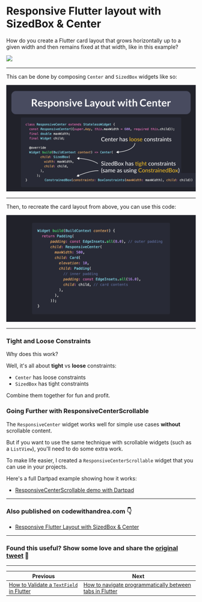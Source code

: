 # Responsive Flutter layout with SizedBox & Center

How do you create a Flutter card layout that grows horizontally up to a given width and then remains fixed at that width, like in this example?

![](014_centered-layout.gif)

---

This can be done by composing `Center` and `SizedBox` widgets like so:

![](013.1.png)

<!--
class ResponsiveCenter extends StatelessWidget {
  const ResponsiveCenter({super.key, this.maxWidth = 600, required this.child});
  final double maxWidth;
  final Widget child;

  @override
  Widget build(BuildContext context) => Center(
        // can use ConstrainedBox as an alternative to SizedBox
        child: SizedBox(
          width: maxWidth,
          child: child,
        ),
      );
}
-->

---

Then, to recreate the card layout from above, you can use this code:

![](013.2.png)

<!--
class CenteredCardLayout extends StatelessWidget {
  const CenteredCardLayout({super.key, required this.child});
  final Widget child;

  @override
  Widget build(BuildContext context) {
    return Padding(
        padding: const EdgeInsets.all(8.0), // outer padding
        child: ResponsiveCenter(
          maxWidth: 500,
          child: Card(
            elevation: 10,
            child: Padding(
              padding: const EdgeInsets.all(16.0), // inner padding
              child: child, // card contents
            ),
          ),
        ));
  }
}
-->

---

### Tight and Loose Constraints

Why does this work?

Well, it's all about **tight** vs **loose** constraints:

- `Center` has loose constraints
- `SizedBox` has tight constraints

Combine them together for fun and profit.

### Going Further with ResponsiveCenterScrollable

The `ResponsiveCenter` widget works well for simple use cases **without** scrollable content.

But if you want to use the same technique with scrollable widgets (such as a `ListView`), you'll need to do some extra work.

To make life easier, I created a `ResponsiveCenterScrollable` widget that you can use in your projects.

Here's a full Dartpad example showing how it works:

- [ResponsiveCenterScrollable demo with Dartpad](https://dartpad.dev/?id=6294ffeaef0ea8f5dfdfce1909f80422)

---

### Also published on codewithandrea.com 👇

- [Responsive Flutter Layout with SizedBox & Center](https://codewithandrea.com/tips/responsive-center-layout/)


---

### Found this useful? Show some love and share the [original tweet](https://twitter.com/biz84/status/1445400059894542337) 🙏

---

| Previous | Next |
| -------- | ---- |
| [How to Validate a `TextField` in Flutter](../0012-how-to-validate-a-textfield-in-flutter/index.md) | [How to navigate programmatically between tabs in Flutter](../0014-how-to-navigate-programmatically-between-tabs-in-flutter/index.md) |


<!-- TODO:UPDATE -->